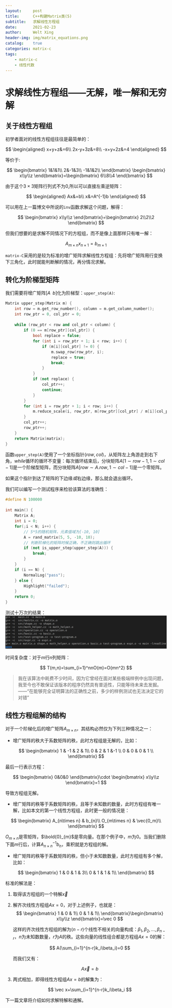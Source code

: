 ```yaml
---
layout:     post
title:      C++构建Matrix类(5)
subtitle:   求解线性方程组
date:       2021-02-23
author:     Welt Xing
header-img: img/matrix_equations.png
catalog:    true
categories: matrix-c
tags:
    - matrix-c
    - 线性代数
---
```


# 求解线性方程组——无解，唯一解和无穷解

## 关于线性方程组

初学者面对的线性方程组往往是最简单的：

$$
\begin{aligned}
x+y+z&=6\\
2x-y+3z&=8\\
-x+y+2z&=4
\end{aligned}
$$

等价于:

$$
\begin{bmatrix}
1&1&1\\
2&-1&3\\
-1&1&2\\
\end{bmatrix}
\begin{bmatrix}
x\\y\\z
\end{bmatrix}=\begin{bmatrix}
6\\8\\4
\end{bmatrix}
$$

由于这个$3\times3$矩阵行列式不为$0$,所以可以直接左乘逆矩阵：

$$
\begin{aligned}
Ax&=b\\
x&=A^{-1}b
\end{aligned}
$$

可以用在上一篇博文中所说的`inv`函数求解这个问题，解得：

$$
\begin{bmatrix}
x\\y\\z
\end{bmatrix}=\begin{bmatrix}
2\\2\\2
\end{bmatrix}
$$

但我们想要的是求解不同情况下的方程组，而不是像上面那样只有唯一解：

$$
A_{m\times n}x_{n\times1}=b_{m\times1}
$$

`matrix-C`采用的是较为标准的增广矩阵求解线性方程组：先将增广矩阵用行变换下三角化，此时就能判断解的情况，再分情况求解。

## 转化为阶梯型矩阵

我们需要将增广矩阵$[A\;\;b]$化为阶梯型：`upper_step(A)`:

```cpp
Matrix upper_step(Matrix m) {
    int row = m.get_row_number(), column = m.get_column_number();
    int row_ptr = 0, col_ptr = 0;

    while (row_ptr < row and col_ptr < column) {
        if (0 == m[row_ptr][col_ptr]) {
            bool replace = false;
            for (int i = row_ptr + 1; i < row; i++) {
                if (m[i][col_ptr] != 0) {
                    m.swap_row(row_ptr, i);
                    replace = true;
                    break;
                }
            }
            if (not replace) {
                col_ptr++;
                continue;
            }
        }
        for (int i = row_ptr + 1; i < row; i++) {
            m.reduce_scale(i, row_ptr, m[row_ptr][col_ptr] / m[i][col_ptr]);
        }
        col_ptr++;
        row_ptr++;
    }
    return Matrix(matrix);
}
```

函数`upper_step(A)`使用了一个坐标指针$(row,col)$，从矩阵左上角游走到右下角，$while$循环的循环不变量：每次循环结束后，分块矩阵$A[1\sim row-1,1\sim col-1]$是一个阶梯型矩阵，而分块矩阵$A[row\sim A.row,1\sim col-1]$是一个零矩阵。

如果这个指针到达了矩阵的下边缘*或*右边缘，那么就会退出循环。

我们可以编写一个测试程序来检验该算法的准确性：

```cpp
#define N 100000

int main() {
    Matrix A;
    int i = 0;
    for(;i < N; i++) {
        // 5*5的随机矩阵，元素值域为[-10, 10]
        A = rand_matrix(5, 5, -10, 10);
        // 判断阶梯化的矩阵时候正确，不正确则跳出循环
        if (not is_upper_step(upper_step(A))) {
            break;
        }
    }
    if (i == N) {
        NormalLog("pass");
    } else {
        Highlight("failed");
    }
    return 0;
}
```

测试十万次的结果：![测试结果](/img/step_test.png)

时间复杂度：对于$m$行$n$列矩阵：

$$
T(m,n)=\sum_{i=1}^nnO(m)=O(mn^2)
$$

> 我在该算法中耗费不少时间，因为它曾经在面对某些极端样例中出现问题，我至今也不敢保证该版本的程序仍然具有普适性，只能等待未来去发掘。
> ——“在能够完全证明算法的正确性之前，多少的样例测试也无法决定它的对错”

## 线性方程组解的结构

对于一个阶梯化后的增广矩阵$A_{m\times n}$，其结构必然仅为下列三种情况之一：

- 增广矩阵的秩大于系数矩阵的秩，此时方程组是无解的，比如：

$$
\begin{bmatrix}
1 & -1 & 2 & 1\\
0 & 2 & 1 &-1 \\
0 & 0 & 0 & 1 \\
\end{bmatrix}
$$

最后一行表示方程：

$$
\begin{bmatrix}
0&0&0
\end{bmatrix}\cdot
\begin{bmatrix}
x\\y\\z
\end{bmatrix}=1
$$

导致方程组无解。

- 增广矩阵的秩等于系数矩阵的秩，且等于未知数的数量，此时方程组有唯一解，比如本文的第一个线性方程组，此时更一般的情况是：

$$
\begin{bmatrix}
A_{n\times n} & b_{n}\\
O_{m\times n} & \vec{0_m}\\
\end{bmatrix}
$$

$O_{m\times n}$是零矩阵，$\bold{0}_{m}$是零向量。在那个例子中，$m$为$0$。当我们删除下面$m$行后，计算$A_{n\times n}^{-1}b_n$，乘积就是方程组的解。

- 增广矩阵的秩等于系数矩阵的秩，但小于未知数数量，此时方程组有多个解，比如：

$$
\begin{bmatrix}
1 & 0 & 1 & 3\\
0 & 1 & 1 & 1\\
\end{bmatrix}
$$

标准的解法是：

1. 取得该方程组的一个特解$\vec x$

2. 解齐次线性方程组$Ax=0$，对于上述例子，也就是：
    $$
    \begin{bmatrix}
    1 & 0 & 1\\
    0 & 1 & 1\\
    \end{bmatrix}\begin{bmatrix}
    x\\y\\z
    \end{bmatrix}=\vec 0
    $$

    这样的齐次线性方程组的解为$(n-r)$个线性不相关的向量构成：$\beta_1,\beta_2,...,\beta_{n-r}$，$n$为未知数数量，$r$为$A$的秩。这些向量的线性组合都是方程组$Ax=0$的解：

   $$
   A(\sum_{i=1}^{n-r}k_i\beta_i)=0
   $$

    而我们又有：

    $$
    A\vec x=b
    $$

3. 两式相加，即得线性方程组$Ax=b$的解集为：

   $$
   \vec x+\sum_{i=1}^{n-r}k_i\beta_i
   $$

下一篇文章将介绍如何求解特解和通解。